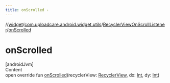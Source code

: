 ```yaml
---
title: onScrolled -
---
```

//[widget](../../index.md)/[com.uploadcare.android.widget.utils](../index.md)/[RecyclerViewOnScrollListener](index.md)/[onScrolled](on-scrolled.md)



# onScrolled  
[androidJvm]  
Content  
open override fun [onScrolled](on-scrolled.md)(recyclerView: [RecyclerView](https://developer.android.com/reference/kotlin/androidx/recyclerview/widget/RecyclerView.html), dx: [Int](https://kotlinlang.org/api/latest/jvm/stdlib/kotlin/-int/index.html), dy: [Int](https://kotlinlang.org/api/latest/jvm/stdlib/kotlin/-int/index.html))  



